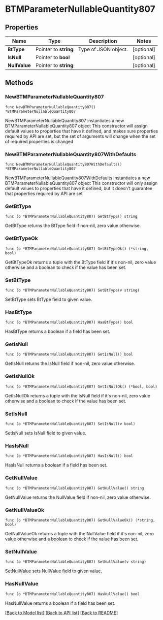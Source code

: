 # BTMParameterNullableQuantity807

## Properties

Name | Type | Description | Notes
------------ | ------------- | ------------- | -------------
**BtType** | Pointer to **string** | Type of JSON object. | [optional] 
**IsNull** | Pointer to **bool** |  | [optional] 
**NullValue** | Pointer to **string** |  | [optional] 

## Methods

### NewBTMParameterNullableQuantity807

`func NewBTMParameterNullableQuantity807() *BTMParameterNullableQuantity807`

NewBTMParameterNullableQuantity807 instantiates a new BTMParameterNullableQuantity807 object
This constructor will assign default values to properties that have it defined,
and makes sure properties required by API are set, but the set of arguments
will change when the set of required properties is changed

### NewBTMParameterNullableQuantity807WithDefaults

`func NewBTMParameterNullableQuantity807WithDefaults() *BTMParameterNullableQuantity807`

NewBTMParameterNullableQuantity807WithDefaults instantiates a new BTMParameterNullableQuantity807 object
This constructor will only assign default values to properties that have it defined,
but it doesn't guarantee that properties required by API are set

### GetBtType

`func (o *BTMParameterNullableQuantity807) GetBtType() string`

GetBtType returns the BtType field if non-nil, zero value otherwise.

### GetBtTypeOk

`func (o *BTMParameterNullableQuantity807) GetBtTypeOk() (*string, bool)`

GetBtTypeOk returns a tuple with the BtType field if it's non-nil, zero value otherwise
and a boolean to check if the value has been set.

### SetBtType

`func (o *BTMParameterNullableQuantity807) SetBtType(v string)`

SetBtType sets BtType field to given value.

### HasBtType

`func (o *BTMParameterNullableQuantity807) HasBtType() bool`

HasBtType returns a boolean if a field has been set.

### GetIsNull

`func (o *BTMParameterNullableQuantity807) GetIsNull() bool`

GetIsNull returns the IsNull field if non-nil, zero value otherwise.

### GetIsNullOk

`func (o *BTMParameterNullableQuantity807) GetIsNullOk() (*bool, bool)`

GetIsNullOk returns a tuple with the IsNull field if it's non-nil, zero value otherwise
and a boolean to check if the value has been set.

### SetIsNull

`func (o *BTMParameterNullableQuantity807) SetIsNull(v bool)`

SetIsNull sets IsNull field to given value.

### HasIsNull

`func (o *BTMParameterNullableQuantity807) HasIsNull() bool`

HasIsNull returns a boolean if a field has been set.

### GetNullValue

`func (o *BTMParameterNullableQuantity807) GetNullValue() string`

GetNullValue returns the NullValue field if non-nil, zero value otherwise.

### GetNullValueOk

`func (o *BTMParameterNullableQuantity807) GetNullValueOk() (*string, bool)`

GetNullValueOk returns a tuple with the NullValue field if it's non-nil, zero value otherwise
and a boolean to check if the value has been set.

### SetNullValue

`func (o *BTMParameterNullableQuantity807) SetNullValue(v string)`

SetNullValue sets NullValue field to given value.

### HasNullValue

`func (o *BTMParameterNullableQuantity807) HasNullValue() bool`

HasNullValue returns a boolean if a field has been set.


[[Back to Model list]](../README.md#documentation-for-models) [[Back to API list]](../README.md#documentation-for-api-endpoints) [[Back to README]](../README.md)


